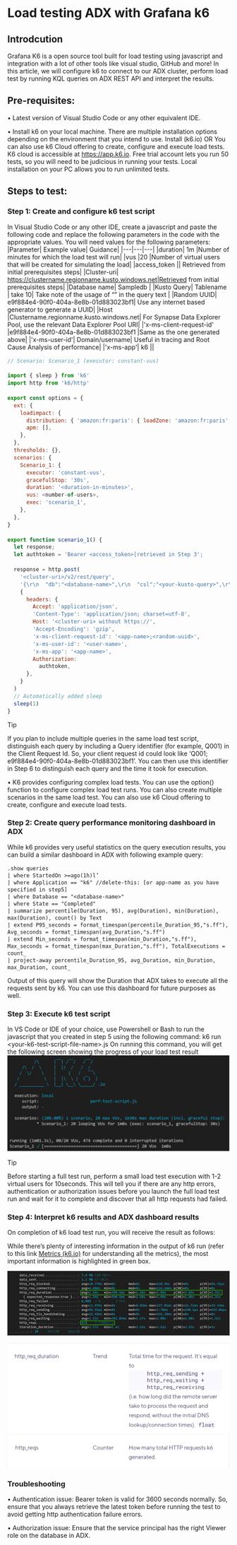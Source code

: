 
# Load testing ADX with Grafana k6

## Introdcution
Grafana K6 is a open source tool built for load testing using javascript and integration with a lot of other tools like visual studio, GitHub and more! In this article, we will configure k6 to connect to our ADX cluster, perform load test by running KQL queries on ADX REST API and interpret the results.

## Pre-requisites:
•	Latest version of Visual Studio Code or any other equivalent IDE.

•	Install k6 on your local machine. There are multiple installation options depending on the environment that you intend to use. Install (k6.io) OR You can also use k6 Cloud offering to create, configure and execute load tests. K6 cloud is accessible at https://app.k6.io. Free trial account lets you run 50 tests, so you will need to be judicious in running your tests. Local installation on your PC allows you to run unlimited tests.

## Steps to test:
### Step 1: Create and configure k6 test script
In Visual Studio Code or any other IDE, create a javascript and paste the following code and replace the following parameters in the code with the appropriate values. You will need values for the following parameters:
|Parameter|		Example value|	Guidance|
|---|---|---|
|duration|	1m	|Number of minutes for which the load test will run|
|vus	|20	|Number of virtual users that will be created for  simulating the load|
|access_token	||	Retrieved from initial prerequisites steps|
|Cluster-uri|	https://clustername.regionname.kusto.windows.net|Retrieved from initial prerequisites steps|
|Database name|	Sampledb	|
|Kusto Query|	Tablename \| take 10|	Take note of the usage of “” in the query text |
|Random UUID|	e9f884e4-90f0-404a-8e8b-01d883023bf1|	Use any internet based generator to generate a UUID|
|Host	|Clustername.regionname.kusto.windows.net|	For Synapse Data Explorer Pool, use the relevant Data Explorer Pool URI|
|'x-ms-client-request-id'	|e9f884e4-90f0-404a-8e8b-01d883023bf1	|Same as the one generated above|
|'x-ms-user-id'|	Domain/username|	Useful in tracing and Root Cause Analysis of performance|
|'x-ms-app'|	k6	||

```javascript
// Scenario: Scenario_1 (executor: constant-vus)

import { sleep } from 'k6'
import http from 'k6/http'

export const options = {
  ext: {
    loadimpact: {
      distribution: { 'amazon:fr:paris': { loadZone: 'amazon:fr:paris', percent: 100 } },
      apm: [],
    },
  },
  thresholds: {},
  scenarios: {
    Scenario_1: {
      executor: 'constant-vus',
      gracefulStop: '30s',
      duration: '<duration-in-minutes>',
      vus: <number-of-users>,
      exec: 'scenario_1',
    },
  },
}

export function scenario_1() {
  let response;
  let authtoken = 'Bearer <access_token>[retrieved in Step 3';
  
  response = http.post(
    '<cluster-uri>/v2/rest/query',
    '{\r\n  "db":"<database-name>",\r\n  "csl":"<your-kusto-query>",\r\n  "properties":"{\\"Options\\":{\\"queryconsistency\\":\\"strongconsistency\\"},\\"Parameters\\":{},\\"ClientRequestId\\":\\"k6.Query;<random-uuid>\\"}"\r\n}',
    {
      headers: {
        Accept: 'application/json',
        'Content-Type': 'application/json; charset=utf-8',
        Host: '<cluster-uri> without https://',
        'Accept-Encoding': 'gzip',
        'x-ms-client-request-id': '<app-name>;<random-uuid>',
        'x-ms-user-id': '<user-name>',
        'x-ms-app': '<app-name>',
        Authorization:
          authtoken,
      },
    }
  )
  // Automatically added sleep
  sleep(1)
}
```

>[!TIP]
>	If you plan to include multiple queries in the same load test script, distinguish each query by including a Query identifier (for example, Q001) in the Client Request Id. So, your client request id could look like ‘Q001; e9f884e4-90f0-404a-8e8b-01d883023bf1’. You can then use this identifier in Step 6 to distinguish each query and the time it took for execution. 

•	K6 provides configuring complex load tests. You can use the option() function to configure complex load test runs. You can also create multiple scenarios in the same load test. You can also use k6 Cloud offering to create, configure and execute load tests.

### Step 2: Create query performance monitoring dashboard in ADX
While k6 provides very useful statistics on the query execution results, you can build a similar dashboard in ADX with following example query:
```KQL
.show queries 
| where StartedOn >=ago(1h)l’
| where Application == "k6" //delete-this: [or app-name as you have specified in step5]
| where Database == "<database-name>"
| where State == "Completed"
| summarize percentile(Duration, 95), avg(Duration), min(Duration), max(Duration), count() by Text
| extend P95_seconds = format_timespan(percentile_Duration_95,"s.ff"), Avg_seconds = format_timespan(avg_Duration,"s.ff")
| extend Min_seconds = format_timespan(min_Duration,"s.ff"), Max_seconds = format_timespan(max_Duration,"s.ff"), TotalExecutions = count_
| project-away percentile_Duration_95, avg_Duration, min_Duration, max_Duration, count_
```

Output of this query will show the Duration that ADX takes to execute all the requests sent by k6. You can use this dashboard for future purposes as well.
### Step 3: Execute k6 test script
In VS Code or IDE of your choice, use Powershell or Bash to run the javascript that you created in step 5 using the following command:
k6 run \<your-k6-test-script-file-name>.js
On running this command, you will get the following screen showing the progress of your load test result
![K6 run config](images/k6-run-config.png)
 
>[!TIP]
>	Before starting a full test run, perform a small load test execution with 1-2 virtual users for 10seconds. This will tell you if there are any http errors, authentication or authorization issues before you launch the full load test run and wait for it to complete and discover that all http requests had failed.

### Step 4: Interpret k6 results and ADX dashboard results
On completion of k6 load test run, you will receive the result as follows:

While there’s plenty of interesting information in the output of k6 run (refer to this link [Metrics (k6.io)](https://k6.io/docs/using-k6/metrics#built-in-metrics) for understanding all the metrics), the most important information is highlighted in green box. 

![K6 results](images/k6-results.png)
 
 ![Result Metrics 1](images/result-metrics-1.png)
 ![Result Metrics 2](images/result-metrics-2.png)
 

### Troubleshooting
•	Authentication issue: Bearer token is valid for 3600 seconds normally. So, ensure that you always retrieve the latest token before running the test to avoid getting http authentication failure errors.

•	Authorization issue: Ensure that the service principal has the right Viewer role on the database in ADX.